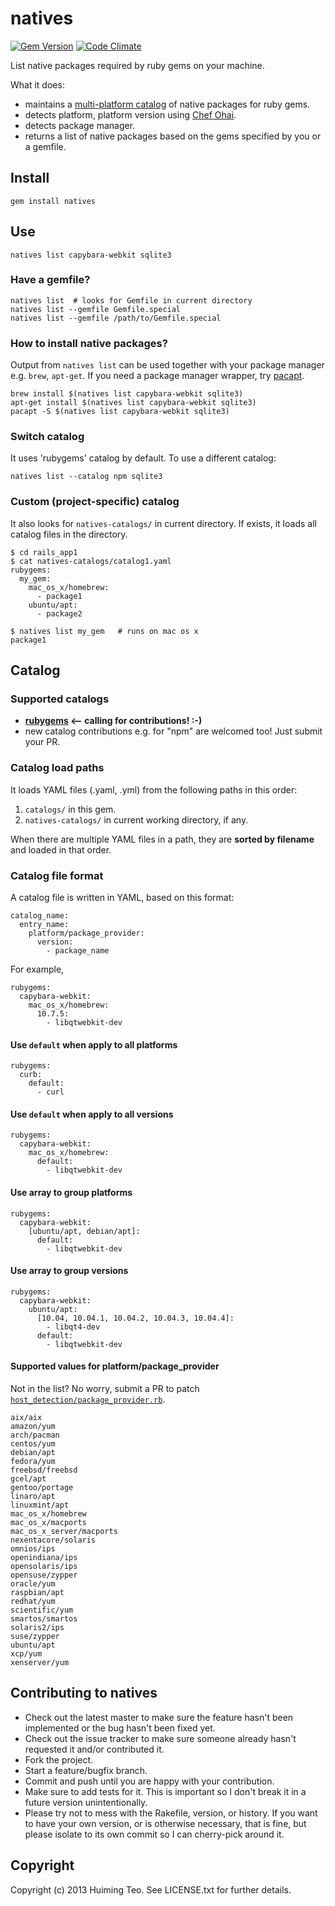 # natives

[![Gem Version](https://badge.fury.io/rb/natives.png)](http://badge.fury.io/rb/natives)
[![Code Climate](https://codeclimate.com/github/teohm/natives.png)](https://codeclimate.com/github/teohm/natives)

List native packages required by ruby gems on your machine.

What it does:

* maintains a [multi-platform catalog](https://github.com/teohm/natives-catalog/blob/master/catalogs/rubygems.yaml) of native packages for ruby gems.
* detects platform, platform version using [Chef Ohai](https://github.com/opscode/ohai).
* detects package manager.
* returns a list of native packages based on the gems specified by you or a gemfile.


## Install

```
gem install natives
```

## Use

```
natives list capybara-webkit sqlite3
```

### Have a gemfile?

```
natives list  # looks for Gemfile in current directory
natives list --gemfile Gemfile.special
natives list --gemfile /path/to/Gemfile.special
```

### How to install native packages?

Output from `natives list` can be used together with your package manager e.g. `brew`, `apt-get`. If you need a package manager wrapper, try [pacapt](https://github.com/icy/pacapt).

```
brew install $(natives list capybara-webkit sqlite3)
apt-get install $(natives list capybara-webkit sqlite3)
pacapt -S $(natives list capybara-webkit sqlite3)
```

### Switch catalog
It uses 'rubygems' catalog by default. To use a different catalog:

```
natives list --catalog npm sqlite3
```

### Custom (project-specific) catalog
It also looks for `natives-catalogs/` in current directory. If exists, it loads all catalog files in the directory.

```
$ cd rails_app1
$ cat natives-catalogs/catalog1.yaml
rubygems:
  my_gem:
    mac_os_x/homebrew:
      - package1
    ubuntu/apt:
      - package2  

$ natives list my_gem   # runs on mac os x
package1
```

## Catalog

### Supported catalogs

* **[rubygems](https://github.com/teohm/natives-catalog/blob/master/catalogs/rubygems.yaml) <-- calling for contributions! :-)**
* new catalog contributions e.g. for "npm" are welcomed too! Just submit your PR.

### Catalog load paths

It loads YAML files (.yaml, .yml) from the following paths in this order:

1. `catalogs/` in this gem.
2. `natives-catalogs/` in current working directory, if any.

When there are multiple YAML files in a path, they are **sorted by filename** and loaded in that order.

### Catalog file format

A catalog file is written in YAML, based on this format:

```
catalog_name:
  entry_name:
    platform/package_provider:
      version:
        - package_name
```

For example,

```
rubygems:
  capybara-webkit:
    mac_os_x/homebrew:
      10.7.5:
        - libqtwebkit-dev
```

#### Use `default` when apply to all platforms

```
rubygems:
  curb:
    default:
      - curl
```

#### Use `default` when apply to all versions

```
rubygems:
  capybara-webkit:
    mac_os_x/homebrew:
      default:
        - libqtwebkit-dev
```

#### Use array to group platforms

```
rubygems:
  capybara-webkit:
    [ubuntu/apt, debian/apt]:
      default:
        - libqtwebkit-dev
```

#### Use array to group versions



```
rubygems:
  capybara-webkit:
    ubuntu/apt:
      [10.04, 10.04.1, 10.04.2, 10.04.3, 10.04.4]:
        - libqt4-dev
      default:
        - libqtwebkit-dev
```


#### Supported values for platform/package_provider

Not in the list? No worry, submit a PR to patch [`host_detection/package_provider.rb`](https://github.com/teohm/natives/blob/master/lib/natives/host_detection/package_provider.rb).

```
aix/aix
amazon/yum
arch/pacman
centos/yum
debian/apt
fedora/yum
freebsd/freebsd
gcel/apt
gentoo/portage
linaro/apt
linuxmint/apt
mac_os_x/homebrew
mac_os_x/macports
mac_os_x_server/macports
nexentacore/solaris
omnios/ips
openindiana/ips
opensolaris/ips
opensuse/zypper
oracle/yum
raspbian/apt
redhat/yum
scientific/yum
smartos/smartos
solaris2/ips
suse/zypper
ubuntu/apt
xcp/yum
xenserver/yum
```


## Contributing to natives

* Check out the latest master to make sure the feature hasn't been implemented or the bug hasn't been fixed yet.
* Check out the issue tracker to make sure someone already hasn't requested it and/or contributed it.
* Fork the project.
* Start a feature/bugfix branch.
* Commit and push until you are happy with your contribution.
* Make sure to add tests for it. This is important so I don't break it in a future version unintentionally.
* Please try not to mess with the Rakefile, version, or history. If you want to have your own version, or is otherwise necessary, that is fine, but please isolate to its own commit so I can cherry-pick around it.

## Copyright

Copyright (c) 2013 Huiming Teo. See LICENSE.txt for
further details.

